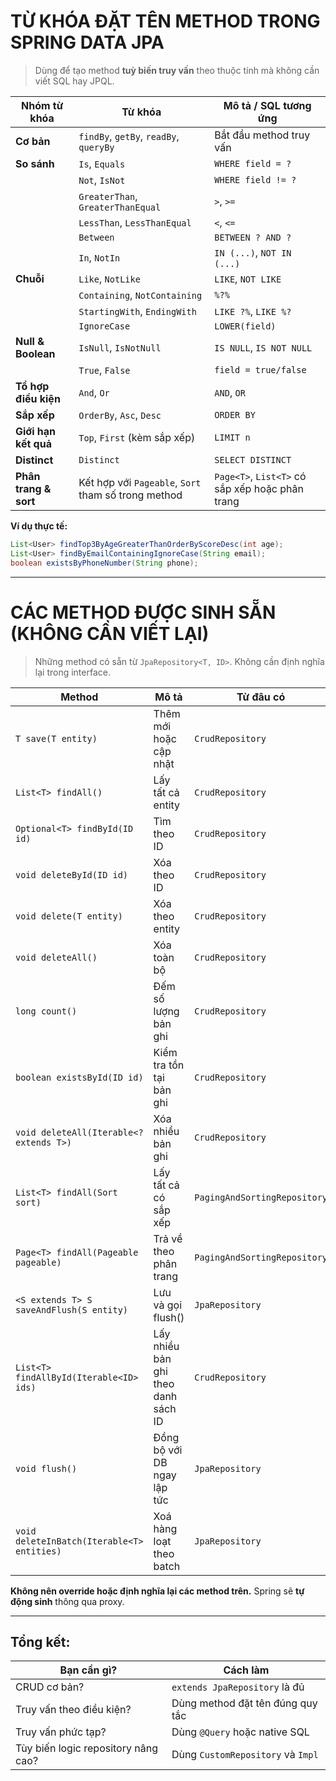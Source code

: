 # **TỪ KHÓA ĐẶT TÊN METHOD TRONG SPRING DATA JPA**

> Dùng để tạo method **tuỳ biến truy vấn** theo thuộc tính mà không cần viết SQL hay JPQL.

| **Nhóm từ khóa**      | **Từ khóa**                                         | **Mô tả / SQL tương ứng**                       |
| --------------------- | --------------------------------------------------- | ----------------------------------------------- |
| **Cơ bản**            | `findBy`, `getBy`, `readBy`, `queryBy`              | Bắt đầu method truy vấn                         |
| **So sánh**           | `Is`, `Equals`                                      | `WHERE field = ?`                               |
|                       | `Not`, `IsNot`                                      | `WHERE field != ?`                              |
|                       | `GreaterThan`, `GreaterThanEqual`                   | `>`, `>=`                                       |
|                       | `LessThan`, `LessThanEqual`                         | `<`, `<=`                                       |
|                       | `Between`                                           | `BETWEEN ? AND ?`                               |
|                       | `In`, `NotIn`                                       | `IN (...)`, `NOT IN (...)`                      |
| **Chuỗi**             | `Like`, `NotLike`                                   | `LIKE`, `NOT LIKE`                              |
|                       | `Containing`, `NotContaining`                       | `%?%`                                           |
|                       | `StartingWith`, `EndingWith`                        | `LIKE ?%`, `LIKE %?`                            |
|                       | `IgnoreCase`                                        | `LOWER(field)`                                  |
| **Null & Boolean**    | `IsNull`, `IsNotNull`                               | `IS NULL`, `IS NOT NULL`                        |
|                       | `True`, `False`                                     | `field = true/false`                            |
| **Tổ hợp điều kiện**  | `And`, `Or`                                         | `AND`, `OR`                                     |
| **Sắp xếp**           | `OrderBy`, `Asc`, `Desc`                            | `ORDER BY`                                      |
| **Giới hạn kết quả**  | `Top`, `First` (kèm sắp xếp)                        | `LIMIT n`                                       |
| **Distinct**          | `Distinct`                                          | `SELECT DISTINCT`                               |
| **Phân trang & sort** | Kết hợp với `Pageable`, `Sort` tham số trong method | `Page<T>`, `List<T>` có sắp xếp hoặc phân trang |

**Ví dụ thực tế:**

```java
List<User> findTop3ByAgeGreaterThanOrderByScoreDesc(int age);
List<User> findByEmailContainingIgnoreCase(String email);
boolean existsByPhoneNumber(String phone);
```

---

# **CÁC METHOD ĐƯỢC SINH SẴN (KHÔNG CẦN VIẾT LẠI)**

> Những method có sẵn từ `JpaRepository<T, ID>`. Không cần định nghĩa lại trong interface.

| **Method**                                 | **Mô tả**                           | **Từ đâu có**                |
| ------------------------------------------ | ----------------------------------- | ---------------------------- |
| `T save(T entity)`                         | Thêm mới hoặc cập nhật              | `CrudRepository`             |
| `List<T> findAll()`                        | Lấy tất cả entity                   | `CrudRepository`             |
| `Optional<T> findById(ID id)`              | Tìm theo ID                         | `CrudRepository`             |
| `void deleteById(ID id)`                   | Xóa theo ID                         | `CrudRepository`             |
| `void delete(T entity)`                    | Xóa theo entity                     | `CrudRepository`             |
| `void deleteAll()`                         | Xóa toàn bộ                         | `CrudRepository`             |
| `long count()`                             | Đếm số lượng bản ghi                | `CrudRepository`             |
| `boolean existsById(ID id)`                | Kiểm tra tồn tại bản ghi            | `CrudRepository`             |
| `void deleteAll(Iterable<? extends T>)`    | Xóa nhiều bản ghi                   | `CrudRepository`             |
| `List<T> findAll(Sort sort)`               | Lấy tất cả có sắp xếp               | `PagingAndSortingRepository` |
| `Page<T> findAll(Pageable pageable)`       | Trả về theo phân trang              | `PagingAndSortingRepository` |
| `<S extends T> S saveAndFlush(S entity)`   | Lưu và gọi flush()                  | `JpaRepository`              |
| `List<T> findAllById(Iterable<ID> ids)`    | Lấy nhiều bản ghi theo danh sách ID | `CrudRepository`             |
| `void flush()`                             | Đồng bộ với DB ngay lập tức         | `JpaRepository`              |
| `void deleteInBatch(Iterable<T> entities)` | Xoá hàng loạt theo batch            | `JpaRepository`              |

**Không nên override hoặc định nghĩa lại các method trên.** Spring sẽ **tự động sinh** thông qua proxy.

---

## Tổng kết:

| Bạn cần gì?                         | Cách làm                          |
| ----------------------------------- | --------------------------------- |
| CRUD cơ bản?                        | `extends JpaRepository` là đủ     |
| Truy vấn theo điều kiện?            | Dùng method đặt tên đúng quy tắc  |
| Truy vấn phức tạp?                  | Dùng `@Query` hoặc native SQL     |
| Tùy biến logic repository nâng cao? | Dùng `CustomRepository` và `Impl` |
